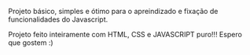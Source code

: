 Projeto básico, simples e ótimo para o apreindizado e fixação de funcionalidades do Javascript.

Projeto feito inteiramente com HTML, CSS e JAVASCRIPT puro!!! Espero que gostem :)

